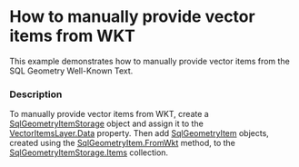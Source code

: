 # How to manually provide vector items from WKT


This example demonstrates how to manually provide vector items from the SQL Geometry Well-Known Text.


<h3>Description</h3>

To manually provide vector items from WKT, create a <a href="https://documentation.devexpress.com/#WindowsForms/clsDevExpressXtraMapSqlGeometryItemStoragetopic">SqlGeometryItemStorage</a>&nbsp;object and assign it to the <a href="https://documentation.devexpress.com/#WindowsForms/DevExpressXtraMapVectorItemsLayer_Datatopic">VectorItemsLayer.Data</a>&nbsp;property. Then add <a href="https://documentation.devexpress.com/WindowsForms/clsDevExpressXtraMapSqlGeometryItemtopic.aspx">SqlGeometryItem</a>&nbsp;objects, created using the&nbsp;<a href="https://documentation.devexpress.com/#WindowsForms/DevExpressXtraMapSqlGeometryItem_FromWkttopic">SqlGeometryItem.FromWkt</a>&nbsp;method, to the <a href="https://documentation.devexpress.com/#WindowsForms/DevExpressXtraMapSqlGeometryItemStorage_Itemstopic">SqlGeometryItemStorage.Items</a>&nbsp;collection.

<br/>


